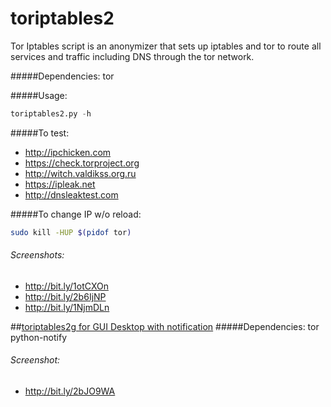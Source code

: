 # toriptables2
Tor Iptables script is an anonymizer that sets up iptables and tor to route all services and traffic including DNS through the tor network.

#####Dependencies:
tor

#####Usage:
```python
toriptables2.py -h
```
#####To test:
* http://ipchicken.com
* https://check.torproject.org
* http://witch.valdikss.org.ru
* https://ipleak.net
* http://dnsleaktest.com


#####To change IP w/o reload:
```bash
sudo kill -HUP $(pidof tor)
```
###### Screenshots:
* http://bit.ly/1otCXOn
* http://bit.ly/2b6IjNP
* http://bit.ly/1NjmDLn


##[toriptables2g for GUI Desktop with notification](https://bitbucket.org/ruped24/toriptables2g/src)
#####Dependencies:
tor python-notify

###### Screenshot:
* http://bit.ly/2bJO9WA
